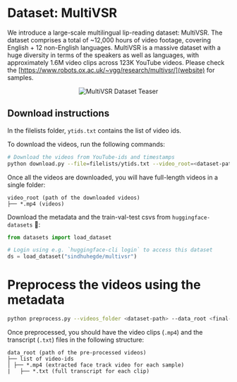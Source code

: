 # Dataset: MultiVSR

We introduce a large-scale multilingual lip-reading dataset: MultiVSR. The dataset comprises a total of ~12,000 hours of video footage, covering English + 12 non-English languages. MultiVSR is a massive dataset with a huge diversity in terms of the speakers as well as languages, with approximately 1.6M video clips across 123K YouTube videos. Please check the [https://www.robots.ox.ac.uk/~vgg/research/multivsr/](website) for samples.

<p align="center">
  <img src="dataset_teaser.gif" alt="MultiVSR Dataset Teaser">
</p>


## Download instructions

In the filelists folder, `ytids.txt` contains the list of video ids.

To download the videos, run the following commands:

```bash
# Download the videos from YouTube-ids and timestamps
python download.py --file=filelists/ytids.txt --video_root=<dataset-path>
```

Once all the videos are downloaded, you will have full-length videos in a single folder:

```
video_root (path of the downloaded videos) 
├── *.mp4 (videos)
```

Download the metadata and the train-val-test csvs from `huggingface-datasets` 🤗:

```python
from datasets import load_dataset

# Login using e.g. `huggingface-cli login` to access this dataset
ds = load_dataset("sindhuhegde/multivsr")
```

# Preprocess the videos using the metadata

```bash
python preprocess.py --videos_folder <dataset-path> --data_root <final-preprocessed-data-root> --temp_dir /folder/to/save/tmp/files
```

Once preprocessed, you should have the video clips (`.mp4`) and the transcript (`.txt`) files in the following structure:
```
data_root (path of the pre-processed videos) 
├── list of video-ids
│ ├── *.mp4 (extracted face track video for each sample)
|	├── *.txt (full transcript for each clip)
```


